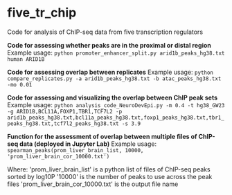 # five_tr_chip
Code for analysis of ChIP-seq data from five transcription regulators

**Code for assessing whether peaks are in the proximal or distal region**
Example usage:
`python promoter_enhancer_split.py arid1b_peaks_hg38.txt human ARID1B`

**Code for assessing overlap between replicates**
Example usage:
`python compare_replicates.py -a arid1b_peaks_hg38.txt -b atac_peaks_hg38.txt -mo 0.01`

**Code for assessing and visualizing the overlap between ChIP peak sets**
Example usage:
`python analysis_code_NeuroDevEpi.py -m 0.4 -t hg38_GW23 -g ARID1B,BCL11A,FOXP1,TBR1,TCF7L2 -p arid1b_peaks_hg38.txt,bcl11a_peaks_hg38.txt,foxp1_peaks_hg38.txt,tbr1_peaks_hg38.txt,tcf7l2_peaks_hg38.txt -s 3.9`

**Function for the assessment of overlap between multiple files of ChIP-seq data (deployed in Jupyter Lab)**
Example usage:
`spearman_peaks(prom_liver_brain_list, 10000, 'prom_liver_brain_cor_10000.txt')`

Where:
'prom_liver_brain_list' is a python list of files of ChIP-seq peaks sorted by log10P 
'10000' is the number of peaks to use across the peak files
'prom_liver_brain_cor_10000.txt' is the output file name
